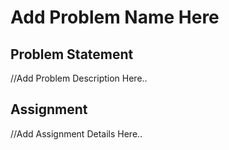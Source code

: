 # Add Problem Name Here

## Problem Statement

//Add Problem Description Here..

## Assignment   

//Add Assignment Details Here..